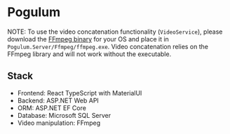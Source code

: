 # Pogulum

NOTE: To use the video concatenation functionality (`VideoService`), please download the [FFmpeg binary](https://ffmpeg.org/download.html) for your OS and place it in `Pogulum.Server/Ffmpeg/ffmpeg.exe`. Video concatenation relies on the FFmpeg library and will not work without the executable.

## Stack

- Frontend: React TypeScript with MaterialUI
- Backend: ASP.NET Web API
- ORM: ASP.NET EF Core
- Database: Microsoft SQL Server
- Video manipulation: FFmpeg
